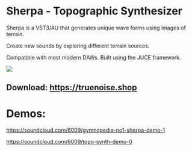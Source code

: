 # Sherpa - Topographic Synthesizer

Sherpa is a VST3/AU that generates unique wave forms using images of terrain. 

Create new sounds by exploring different terrain sources.

Compatible with most modern DAWs. Built using the JUCE framework.

<img src="https://github.com/tparker48/theMountain/blob/master/Images/UI%20final.png" />

## Download: https://truenoise.shop

# Demos: 

https://soundcloud.com/6009/gymnopedie-no1-sherpa-demo-1

https://soundcloud.com/6009/topo-synth-demo-0

